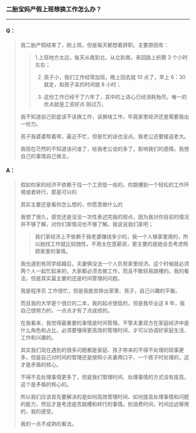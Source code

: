 ### 二胎宝妈产假上班想换工作怎么办？

----
#### Q：
> 我二胎产假结束了，刚上班，但是每天都想着辞职。主要原因有：
>>
>> 1.上班地方太远，每天从南到北、从北到南，来回路上折腾 3 个小时左右；
>>
>> 2. 孩子小，我们工作经常加班，晚上回去就 10 点了，早上 6：30 就走，和孩子呆的时间就 8 小时；
>>
>> 3. 这份工作已经干了六年了，其中的上进心已经消耗殆尽。唯一的优点就是工资好点  刚过万，
>
> 我不知道自己到底该不该换工作，该换啥工作，毕竟家里经济还是需要我出一份力。
>
> 孩子我婆婆帮着带，最近不忙，但是忙的话也没点。我老公还要接送老大。
>
> 我现在茫然的不知道该问谁了，给我老公说的多了，影响我们的感情。我想自己的事情自己做主。

#### A：
> 假如你家的经济不依赖于找一个工资低一些的，你跳槽到一个轻松的工作环境或者转行，那是可以的
>
> 其实主要还是看你怎么想的，你愿意做什么的
>
> 我想了很久，感觉还是没法一次性表述完我的观点，因为我对你目前的情况并不够了解，对你们家情况也不够了解。我说说我们家吧；
>>
>> 我们家经济上不依赖于我老婆赚钱多少的，我一个人够家里用的，所以她找工作就比较随性，不用太在意薪资，更主要的是她会去考虑照顾家里的事情。
>
> 我也遇到有同学结婚后，夫妻俩没法一个人负担家里经济。这个时候就必须两个人一起忙起来的，大家都必须去做工作，而且不敢轻易跳槽的。我的看法，但是其实最主要的还是时间管理的问题。
>
> 我是程序员 工作很忙，但是我能安排出家里、孩子，自己兴趣的平衡。
>
> 而且我的大学是个很烂的二本，我的起点很低的，但是我毕业这 8 年，我自己很努力的，一点点才有了点成绩的。
>
> 在我看来，我觉得最重要的事情是时间管理。不管夫妻双方在家庭经济中是什么角色和占比，必须要懂得更高效的管理时间，才可以协调好家庭生活、工作和兴趣的。
>
> 其实我们现在遇到的很多问题都是家庭、孩子带来的不得不处理的琐事更多，但是自己对时间的管理还是按照小夫妻两口子、一个孩子时处理的，这才是矛盾的核心。
>
> 不得不去处理事情更多了，但是我们管理时间、处理事情的方式没有提高，这个是矛盾的核心的。
>
> 所以我们应该首先要解决的是如何高效管理时间、如何提高处理事情和问题的能力，然后才是考虑是否跳槽和转行的事情。别浪费时间，时间远远够用的，我的感受。
>
> 我的一点不成熟的看法。
